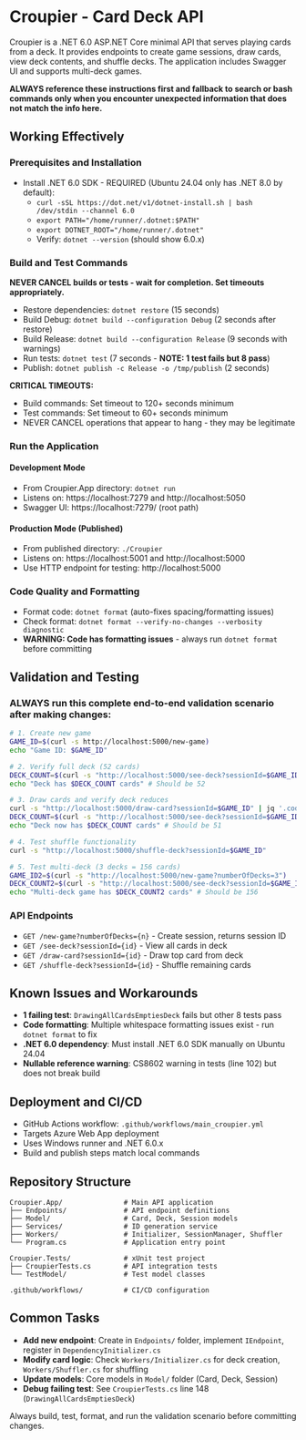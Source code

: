 # Croupier - Card Deck API
Croupier is a .NET 6.0 ASP.NET Core minimal API that serves playing cards from a deck. It provides endpoints to create game sessions, draw cards, view deck contents, and shuffle decks. The application includes Swagger UI and supports multi-deck games.

**ALWAYS reference these instructions first and fallback to search or bash commands only when you encounter unexpected information that does not match the info here.**

## Working Effectively

### Prerequisites and Installation
- Install .NET 6.0 SDK - REQUIRED (Ubuntu 24.04 only has .NET 8.0 by default):
  - `curl -sSL https://dot.net/v1/dotnet-install.sh | bash /dev/stdin --channel 6.0`
  - `export PATH="/home/runner/.dotnet:$PATH"`
  - `export DOTNET_ROOT="/home/runner/.dotnet"`
  - Verify: `dotnet --version` (should show 6.0.x)

### Build and Test Commands
**NEVER CANCEL builds or tests - wait for completion. Set timeouts appropriately.**

- Restore dependencies: `dotnet restore` (15 seconds)
- Build Debug: `dotnet build --configuration Debug` (2 seconds after restore)
- Build Release: `dotnet build --configuration Release` (9 seconds with warnings)
- Run tests: `dotnet test` (7 seconds - **NOTE: 1 test fails but 8 pass**)
- Publish: `dotnet publish -c Release -o /tmp/publish` (2 seconds)

**CRITICAL TIMEOUTS:**
- Build commands: Set timeout to 120+ seconds minimum
- Test commands: Set timeout to 60+ seconds minimum
- NEVER CANCEL operations that appear to hang - they may be legitimate

### Run the Application

#### Development Mode
- From Croupier.App directory: `dotnet run`
- Listens on: https://localhost:7279 and http://localhost:5050
- Swagger UI: https://localhost:7279/ (root path)

#### Production Mode (Published)
- From published directory: `./Croupier`
- Listens on: https://localhost:5001 and http://localhost:5000
- Use HTTP endpoint for testing: http://localhost:5000

### Code Quality and Formatting
- Format code: `dotnet format` (auto-fixes spacing/formatting issues)
- Check format: `dotnet format --verify-no-changes --verbosity diagnostic`
- **WARNING: Code has formatting issues** - always run `dotnet format` before committing

## Validation and Testing

### ALWAYS run this complete end-to-end validation scenario after making changes:
```bash
# 1. Create new game
GAME_ID=$(curl -s http://localhost:5000/new-game)
echo "Game ID: $GAME_ID"

# 2. Verify full deck (52 cards)
DECK_COUNT=$(curl -s "http://localhost:5000/see-deck?sessionId=$GAME_ID" | jq length)
echo "Deck has $DECK_COUNT cards" # Should be 52

# 3. Draw cards and verify deck reduces
curl -s "http://localhost:5000/draw-card?sessionId=$GAME_ID" | jq '.code'
DECK_COUNT=$(curl -s "http://localhost:5000/see-deck?sessionId=$GAME_ID" | jq length)
echo "Deck now has $DECK_COUNT cards" # Should be 51

# 4. Test shuffle functionality
curl -s "http://localhost:5000/shuffle-deck?sessionId=$GAME_ID"

# 5. Test multi-deck (3 decks = 156 cards)
GAME_ID2=$(curl -s "http://localhost:5000/new-game?numberOfDecks=3")
DECK_COUNT2=$(curl -s "http://localhost:5000/see-deck?sessionId=$GAME_ID2" | jq length)
echo "Multi-deck game has $DECK_COUNT2 cards" # Should be 156
```

### API Endpoints
- `GET /new-game?numberOfDecks={n}` - Create session, returns session ID
- `GET /see-deck?sessionId={id}` - View all cards in deck
- `GET /draw-card?sessionId={id}` - Draw top card from deck
- `GET /shuffle-deck?sessionId={id}` - Shuffle remaining cards

## Known Issues and Workarounds
- **1 failing test**: `DrawingAllCardsEmptiesDeck` fails but other 8 tests pass
- **Code formatting**: Multiple whitespace formatting issues exist - run `dotnet format` to fix
- **.NET 6.0 dependency**: Must install .NET 6.0 SDK manually on Ubuntu 24.04
- **Nullable reference warning**: CS8602 warning in tests (line 102) but does not break build

## Deployment and CI/CD
- GitHub Actions workflow: `.github/workflows/main_croupier.yml`
- Targets Azure Web App deployment
- Uses Windows runner and .NET 6.0.x
- Build and publish steps match local commands

## Repository Structure
```
Croupier.App/               # Main API application
├── Endpoints/              # API endpoint definitions
├── Model/                  # Card, Deck, Session models  
├── Services/               # ID generation service
├── Workers/                # Initializer, SessionManager, Shuffler
└── Program.cs              # Application entry point

Croupier.Tests/             # xUnit test project
├── CroupierTests.cs        # API integration tests
└── TestModel/              # Test model classes

.github/workflows/          # CI/CD configuration
```

## Common Tasks
- **Add new endpoint**: Create in `Endpoints/` folder, implement `IEndpoint`, register in `DependencyInitializer.cs`
- **Modify card logic**: Check `Workers/Initializer.cs` for deck creation, `Workers/Shuffler.cs` for shuffling
- **Update models**: Core models in `Model/` folder (Card, Deck, Session)
- **Debug failing test**: See `CroupierTests.cs` line 148 (`DrawingAllCardsEmptiesDeck`)

Always build, test, format, and run the validation scenario before committing changes.